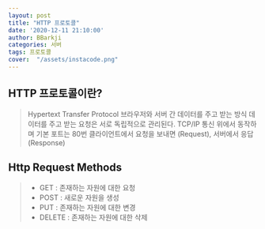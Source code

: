 ```yaml
---
layout: post
title: "HTTP 프로토콜"
date: '2020-12-11 21:10:00'
author: BBarkji
categories: 서버
tags: 프로토콜
cover:  "/assets/instacode.png"
---
```



## HTTP 프로토콜이란?

> Hypertext Transfer Protocol
> 브라우저와 서버 간 데이터를 주고 받는 방식
> 데이터를 주고 받는 요청은 서로 독립적으로 관리된다. 
> TCP/IP 통신 위에서 동작하며 기본 포트는 80번
> 클라이언트에서 요청을 보내면 (Request), 서버에서 응답 (Response)


## Http Request Methods

>* GET : 존재하는 자원에 대한 요청
>* POST : 새로운 자원을 생성
>* PUT : 존재하는 자원에 대한 변경
>* DELETE : 존재하는 자원에 대한 삭제
